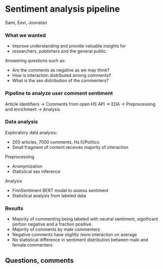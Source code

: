 # Sentiment analysis pipeline

Sami, Eevi, Joonatan

### What we wanted
- Improve understanding and provide valuable insights for
- researchers, publishers and the general public.

Answering questions such as:
- Are the comments as negative as we may think?
- How is interaction distributed among comments?
- What is the sex distribution of the commenters?

### Pipeline to analyze user comment sentiment

Article identifiers -> Comments from open HS API -> EDA -> Preprocessing and enrichment -> Analysis

### Data analysis

Exploratory data analysis:
- 200 articles, 7000 comments, Hs.fi/Politics
- Small fragment of content receives majority of interaction

Preprocessing
- Anonymization
- Statistical sex inference

Analysis
- FinnSentiment BERT model to assess sentiment
- Statistical analysis from labeled data

### Results

-	Majority of commenting being labeled with neutral sentiment, significant portion negative and a fraction positive.
-	Majority of comments by male commenters
-	Negative comments have slightly more interaction on average
-	No statistical difference in sentiment distribution between male and female commenters

## Questions, comments

